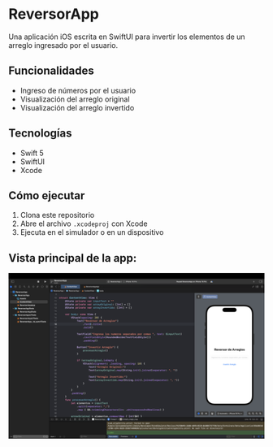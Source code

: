 # ReversorApp

Una aplicación iOS escrita en SwiftUI para invertir los elementos de un arreglo ingresado por el usuario.

## Funcionalidades

- Ingreso de números por el usuario
- Visualización del arreglo original
- Visualización del arreglo invertido

## Tecnologías

- Swift 5
- SwiftUI
- Xcode

## Cómo ejecutar

1. Clona este repositorio
2. Abre el archivo `.xcodeproj` con Xcode
3. Ejecuta en el simulador o en un dispositivo

## Vista principal de la app:

![Vista de la app](screenshots/image.png)

